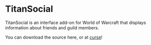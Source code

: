 # TitanSocial
TitanSocial is an interface add-on for World of Warcraft that displays information about friends and guild members.

You can download the source here, or at [curse](http://www.curse.com/addons/wow/titanpanel-social)!
